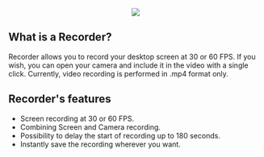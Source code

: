 <p align="center">
  <img src="https://user-images.githubusercontent.com/54184905/97798487-91cf6800-1c37-11eb-91f1-50282f23a17f.gif" />
</p>


## What is a Recorder?

Recorder allows you to record your desktop screen at 30 or 60 FPS. If you wish, you can open your camera and include it in the video with a single click. Currently, video recording is performed in .mp4 format only.


## Recorder's features

* Screen recording at 30 or 60 FPS.
* Combining Screen and Camera recording.
* Possibility to delay the start of recording up to 180 seconds.
* Instantly save the recording wherever you want.
